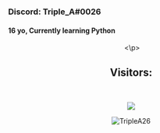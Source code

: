 ### Discord: Triple_A#0026
#### 16 yo, Currently learning Python
<p align="center">
    <img alt="" src=https://lanyard.cnrad.dev/api/651793378685485066/>
 <\p>

<h2 align="center">Visitors:</h2>
<br>
<p align="center">
 	<img src="https://profile-counter.glitch.me/TripleA26/count.svg" />
</p>
</p>
<p align="center"> <img src="https://gpvc.arturio.dev/TripleA26" alt="TripleA26" /> </p>


